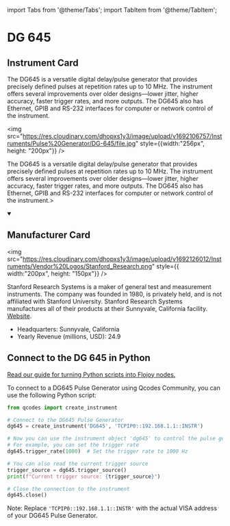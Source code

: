 
import Tabs from '@theme/Tabs';
import TabItem from '@theme/TabItem';

# DG 645

## Instrument Card

<div className="flex">

<div>

The DG645 is a versatile digital delay/pulse generator that provides precisely defined pulses at repetition rates up to 10 MHz. The instrument offers several improvements over older designs—lower jitter, higher accuracy, faster trigger rates, and more outputs. The DG645 also has Ethernet, GPIB and RS-232 interfaces for computer or network control of the instrument.

</div>

<img src="https://res.cloudinary.com/dhopxs1y3/image/upload/v1692106757/Instruments/Pulse%20Generator/DG-645/file.jpg" style={{width:"256px", height: "200px"}} />

</div>

The DG645 is a versatile digital delay/pulse generator that provides precisely defined pulses at repetition rates up to 10 MHz. The instrument offers several improvements over older designs—lower jitter, higher accuracy, faster trigger rates, and more outputs. The DG645 also has Ethernet, GPIB and RS-232 interfaces for computer or network control of the instrument.>

<details open>
<summary><h2>Manufacturer Card</h2></summary>

<img src="https://res.cloudinary.com/dhopxs1y3/image/upload/v1692126012/Instruments/Vendor%20Logos/Stanford_Research.png" style={{ width:"200px", height: "150px"}} />

Stanford Research Systems is a maker of general test and measurement instruments. The company was founded in 1980, is privately held, and is not affiliated with Stanford University. Stanford Research Systems manufactures all of their products at their Sunnyvale, California facility. <a href="https://www.thinksrs.com/index.html">Website</a>.

<ul>
  <li>Headquarters: Sunnyvale, California</li>
  <li>Yearly Revenue (millions, USD): 24.9</li>
</ul>
</details>

## Connect to the DG 645 in Python

[Read our guide for turning Python scripts into Flojoy nodes.](https://docs.flojoy.ai/custom-nodes/creating-custom-node/)


<Tabs>
<TabItem value="Qcodes Community" label="Qcodes Community">

To connect to a DG645 Pulse Generator using Qcodes Community, you can use the following Python script:

```python
from qcodes import create_instrument

# Connect to the DG645 Pulse Generator
dg645 = create_instrument('DG645', 'TCPIP0::192.168.1.1::INSTR')

# Now you can use the instrument object 'dg645' to control the pulse generator
# For example, you can set the trigger rate
dg645.trigger_rate(1000)  # Set the trigger rate to 1000 Hz

# You can also read the current trigger source
trigger_source = dg645.trigger_source()
print(f"Current trigger source: {trigger_source}")

# Close the connection to the instrument
dg645.close()
```

Note: Replace `'TCPIP0::192.168.1.1::INSTR'` with the actual VISA address of your DG645 Pulse Generator.

</TabItem>
</Tabs>